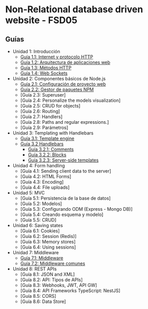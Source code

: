 # Non-Relational database driven website - FSD05

## Guías

* Unidad 1: Introducción  
  * [Guía 1.1: Internet y protocolo HTTP](guias/guias1/guia1_1.md) 
  * [Guía 1.2: Arquitectura de aplicaciones web](guias/guias1/guia1_2.md) 
  * [Guía 1.3: Métodos HTTP](guias/guias1/guia1_3.md)
  * [Guía 1.4: Web Sockets](guias/guias1/guia1_4.md)
* Unidad 2: Componentes básicos de Node.js
  * [Guía 2.1: Configuración de proyecto web](guias/guias2/guia2_1.md)
  * [Guía 2.2: Gestor de paquetes NPM](guias/guias2/guia2_2.md)
  * [Guía 2.3: Superuser]
  * [Guía 2.4: Personalize the models visualization]
  * [Guía 2.5: CRUD for objects]
  * [Guía 2.6: Routing]
  * [Guía 2.7: Handlers]
  * [Guía 2.8: Paths and regular expressions.]
  * [Guía 2.9: Parámetros]
* Unidad 3: Templating with Handlebars 
  * [Guía 3.1: Template engine](guias/guias3/guia3_1.md)
  * [Guía 3.2 Handlebars](guias/guias3/guia3_2/guia3_2.md)
    * [Guía 3.2.1: Comments](guias/guias3/guia3_2/guia3_2_1.md)
    * [Guía 3.2.2: Blocks](guias/guias3/guia3_2/guia3_2_2.md)
    * [Guía 3.2.3: Server-side templates](guias/guias3/guia3_2/guia3_2_3.md)
* Unidad 4: Form handling
  * [Guía 4.1: Sending client data to the server]
  * [Guía 4.2: HTML Forms]
  * [Guía 4.3: Encoding]
  * [Guía 4.4: File uploads]
* Unidad 5: MVC 
  * [Guía 5.1: Persistencia de la base de datos]
  * [Guía 5.2: Modelos]
  * [Guía 5.3: Configurando ODM (Express - Mongo DB)]
  * [Guía 5.4: Creando esquema y modelo]
  * [Guía 5.5: CRUD]
* Unidad 6: Saving states 
  * [Guía 6.1: Cookies]
  * [Guía 6.2: Session (Redis)]
  * [Guía 6.3: Memory stores]
  * [Guía 6.4: Using sessions]
* Unidad 7: Middleware
  * [Guía 7.1: Middleware](guias/guias7/guia7_1.md)
  * [Guía 7.2: Middleware comunes](guias/guias7/guia7_2.md)
* Unidad 8: REST APIs
  * [Guía 8.1: JSON and XML]
  * [Guía 8.2: API: Tipos de APIs]
  * [Guía 8.3: Webhooks, JWT, API GW]
  * [Guía 8.4: API Frameworks TypeScript: NestJS]
  * [Guía 8.5: CORS]
  * [Guía 8.6: Data Store]
